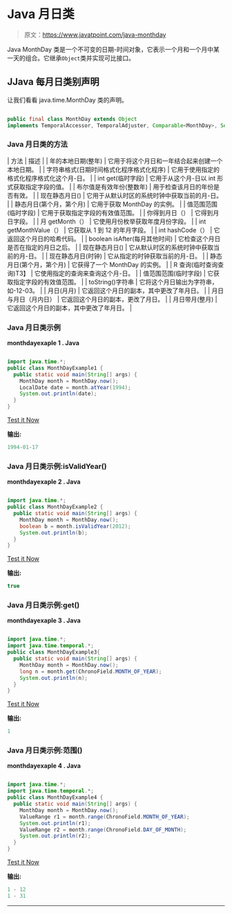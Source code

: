 # Java 月日类

> 原文：<https://www.javatpoint.com/java-monthday>

Java MonthDay 类是一个不可变的日期-时间对象，它表示一个月和一个月中某一天的组合。它继承`Object`类并实现可比接口。

## JJava 每月日类别声明

让我们看看 java.time.MonthDay 类的声明。

```java

public final class MonthDay extends Object 
implements TemporalAccessor, TemporalAdjuster, Comparable<MonthDay>, Serializable

```

### Java 月日类的方法

| 方法 | 描述 |
| 年的本地日期(整年) | 它用于将这个月日和一年结合起来创建一个本地日期。 |
| 字符串格式(日期时间格式化程序格式化程序) | 它用于使用指定的格式化程序格式化这个月-日。 |
| int get(临时字段) | 它用于从这个月-日以 int 形式获取指定字段的值。 |
| 布尔值是有效年份(整数年) | 用于检查该月日的年份是否有效。 |
| 现在静态月日() | 它用于从默认时区的系统时钟中获取当前的月-日。 |
| 静态月日(第个月，第个月) | 它用于获取 MonthDay 的实例。 |
| 值范围范围(临时字段) | 它用于获取指定字段的有效值范围。 |
| 你得到月日（） | 它得到月日字段。 |
| 月 getMonth（） | 它使用月份枚举获取年度月份字段。 |
| int getMonthValue（） | 它获取从 1 到 12 的年月字段。 |
| int hashCode（） | 它返回这个月日的哈希代码。 |
| boolean isAfter(每月其他时间) | 它检查这个月日是否在指定的月日之后。 |
| 现在静态月日() | 它从默认时区的系统时钟中获取当前的月-日。 |
| 现在静态月日(时钟) | 它从指定的时钟获取当前的月-日。 |
| 静态月日(第个月，第个月) | 它获得了一个 MonthDay 的实例。 |
| <r>R 查询(临时查询<r>查询)</r>T3】</r> | 它使用指定的查询来查询这个月-日。 |
| 值范围范围(临时字段) | 它获取指定字段的有效值范围。 |
| toString()字符串 | 它将这个月日输出为字符串，如-12-03。 |
| 月日(月月) | 它返回这个月日的副本，其中更改了年月日。 |
| 月日与月日（月内日） | 它返回这个月日的副本，更改了月日。 |
| 月日带月(整月) | 它返回这个月日的副本，其中更改了年月日。 |

### Java 月日类示例

**monthdayexaple 1 . Java**

```java

import java.time.*;
public class MonthDayExample1 {
  public static void main(String[] args) {
    MonthDay month = MonthDay.now();
    LocalDate date = month.atYear(1994);
    System.out.println(date);
  }
}

```

[Test it Now](https://compiler.javatpoint.com/opr/test.jsp?filename=MonthDayExample1)

**输出:**

```java
1994-01-17

```

### Java 月日类示例:isValidYear()

**monthdayexaple 2 . Java**

```java

import java.time.*;
public class MonthDayExample2 {
  public static void main(String[] args) {
    MonthDay month = MonthDay.now();
    boolean b = month.isValidYear(2012);
    System.out.println(b);
  }
}

```

[Test it Now](https://compiler.javatpoint.com/opr/test.jsp?filename=MonthDayExample2)

**输出:**

```java
true

```

### Java 月日类示例:get()

**monthdayexaple 3 . Java**

```java

import java.time.*;
import java.time.temporal.*;
public class MonthDayExample3{
  public static void main(String[] args) {
    MonthDay month = MonthDay.now();
    long n = month.get(ChronoField.MONTH_OF_YEAR);
    System.out.println(n);
  }
}

```

[Test it Now](https://compiler.javatpoint.com/opr/test.jsp?filename=MonthDayExample3)

**输出:**

```java
1

```

### Java 月日类示例:范围()

**monthdayexaple 4 . Java**

```java

import java.time.*;
import java.time.temporal.*;
public class MonthDayExample4 {
  public static void main(String[] args) {
    MonthDay month = MonthDay.now();
    ValueRange r1 = month.range(ChronoField.MONTH_OF_YEAR);
    System.out.println(r1);
    ValueRange r2 = month.range(ChronoField.DAY_OF_MONTH);
    System.out.println(r2);
  }
}

```

[Test it Now](https://compiler.javatpoint.com/opr/test.jsp?filename=MonthDayExample4)

**输出:**

```java
1 - 12
1 - 31

```

* * *